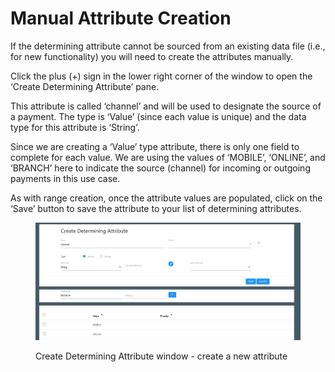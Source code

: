 # Manual Attribute Creation

If the determining attribute cannot be sourced from an existing data file (i.e., for new functionality) you will need to create the attributes manually.&#x20;

Click the plus (+) sign in the lower right corner of the window to open the ‘Create Determining Attribute’ pane.

This attribute is called ‘channel’ and will be used to designate the source of a payment.  The type is ‘Value’ (since each value is unique) and the data type for this attribute is ‘String’.&#x20;

Since we are creating a ‘Value’ type attribute, there is only one field to complete for each value.  We are using the values of ‘MOBILE’, ‘ONLINE’, and ‘BRANCH’ here to indicate the source (channel) for incoming or outgoing payments in this use case.

As with range creation, once the attribute values are populated, click on the ‘Save’ button to save the attribute to your list of determining attributes.

<figure><img src="../../../../../../.gitbook/assets/image (889).png" alt=""><figcaption><p>Create Determining Attribute window - create a new attribute</p></figcaption></figure>
